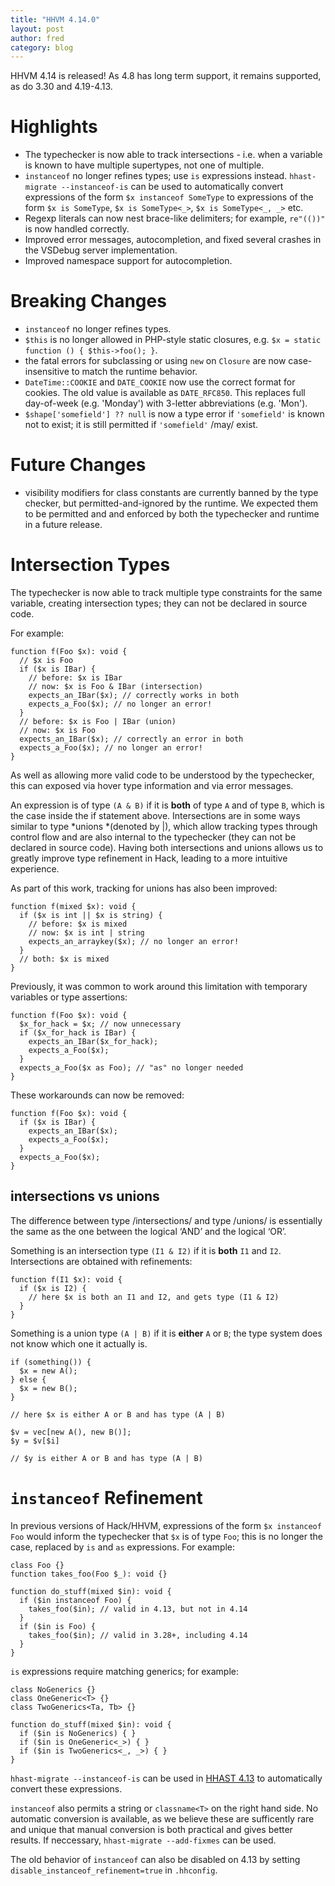 ```yaml
---
title: "HHVM 4.14.0"
layout: post
author: fred
category: blog
---
```


HHVM 4.14 is released! As 4.8 has long term support, it remains supported, as do
3.30 and 4.19-4.13.

# Highlights

- The typechecker is now able to track intersections - i.e. when a variable is
  known to have multiple supertypes, not one of multiple.
- `instanceof` no longer refines types; use `is` expressions instead.
  `hhast-migrate --instanceof-is` can be used to automatically convert
  expressions of the form `$x instanceof SomeType` to expressions of the form
  `$x is SomeType`, `$x is SomeType<_>`, `$x is SomeType<_, _>` etc.
- Regexp literals can now nest brace-like delimiters; for example, `re"(())"`
  is now handled correctly.
- Improved error messages, autocompletion, and fixed several crashes in the
  VSDebug server implementation.
- Improved namespace support for autocompletion.

# Breaking Changes

- `instanceof` no longer refines types.
- `$this` is no longer allowed in PHP-style static closures, e.g.
   `$x = static function () { $this->foo(); }`.
- the fatal errors for subclassing or using `new` on `Closure` are now
  case-insensitive to match the runtime behavior.
- `DateTime::COOKIE` and `DATE_COOKIE` now use the correct format for cookies.
  The old value is available as `DATE_RFC850`. This replaces full day-of-week
  (e.g. 'Monday') with 3-letter abbreviations (e.g. 'Mon').
- `$shape['somefield'] ?? null` is now a type error if `'somefield'` is known
  not to exist; it is still permitted if `'somefield'` /may/ exist.

# Future Changes

- visibility modifiers for class constants are currently banned by the type
  checker, but permitted-and-ignored by the runtime. We expected them to be
  permitted and and enforced by both the typechecker and runtime in a future
  release.

# Intersection Types

The typechecker is now able to track multiple type constraints for the same
variable, creating intersection types; they can not be
declared in source code.

For example:

```
function f(Foo $x): void {
  // $x is Foo
  if ($x is IBar) {
    // before: $x is IBar
    // now: $x is Foo & IBar (intersection)
    expects_an_IBar($x); // correctly works in both
    expects_a_Foo($x); // no longer an error!
  }
  // before: $x is Foo | IBar (union)
  // now: $x is Foo
  expects_an_IBar($x); // correctly an error in both
  expects_a_Foo($x); // no longer an error!
}
```

As well as allowing more valid code to be understood by the typechecker, this
can exposed via hover type information and via error messages.

An expression is of type `(A & B)` if it is **both** of type `A` and of type
`B`, which is the case inside the if statement above. Intersections are in some
ways similar to type *unions *(denoted by |), which allow tracking types through
control flow and are also internal to the typechecker (they can not be declared
in source code). Having both intersections and unions allows us to greatly
improve type refinement in Hack, leading to a more intuitive experience.

As part of this work, tracking for unions has also been improved:

```
function f(mixed $x): void {
  if ($x is int || $x is string) {
    // before: $x is mixed
    // now: $x is int | string
    expects_an_arraykey($x); // no longer an error!
  }
  // both: $x is mixed
}
```

Previously, it was common to work around this limitation with temporary
variables or type assertions:

```
function f(Foo $x): void {
  $x_for_hack = $x; // now unnecessary
  if ($x_for_hack is IBar) {
    expects_an_IBar($x_for_hack);
    expects_a_Foo($x);
  }
  expects_a_Foo($x as Foo); // "as" no longer needed
}
```

These workarounds can now be removed:

```
function f(Foo $x): void {
  if ($x is IBar) {
    expects_an_IBar($x);
    expects_a_Foo($x);
  }
  expects_a_Foo($x);
}
```

## intersections vs unions

The difference between type /intersections/ and type /unions/ is essentially the
same as the one between the logical ‘AND’ and the logical ‘OR’.

Something is an intersection type `(I1 & I2)` if it is **both** `I1` and `I2`.
Intersections are obtained with refinements:

```
function f(I1 $x): void {
  if ($x is I2) {
    // here $x is both an I1 and I2, and gets type (I1 & I2)
  }
}
```

Something is a union type `(A | B)` if it is **either** `A` or `B`; the
type system does not know which one it actually is.

```
if (something()) {
  $x = new A();
} else {
  $x = new B();
}

// here $x is either A or B and has type (A | B)

$v = vec[new A(), new B()];
$y = $v[$i]

// $y is either A or B and has type (A | B)
```

# `instanceof` Refinement

In previous versions of Hack/HHVM, expressions of the form `$x instanceof Foo`
would inform the typechecker that `$x` is of type `Foo`; this is no longer the
case, replaced by `is` and `as` expressions. For example:

```
class Foo {}
function takes_foo(Foo $_): void {}

function do_stuff(mixed $in): void {
  if ($in instanceof Foo) {
    takes_foo($in); // valid in 4.13, but not in 4.14
  }
  if ($in is Foo) {
    takes_foo($in); // valid in 3.28+, including 4.14
  }
}
```

`is` expressions require matching generics; for example:

```
class NoGenerics {}
class OneGeneric<T> {}
class TwoGenerics<Ta, Tb> {}

function do_stuff(mixed $in): void {
  if ($in is NoGenerics) { }
  if ($in is OneGeneric<_>) { }
  if ($in is TwoGenerics<_, _>) { }
}
```

`hhast-migrate --instanceof-is` can be used in
[HHAST 4.13](https://github.com/hhvm/hhast/releases/tag/v4.13.0) to
automatically convert these expressions.

`instanceof` also permits a string or `classname<T>` on the right hand side.
No automatic conversion is available, as we believe these are sufficently rare
and unique that manual conversion is both practical and gives better results. If
neccessary, `hhast-migrate --add-fixmes` can be used.

The old behavior of `instanceof` can also be disabled on 4.13 by setting
`disable_instanceof_refinement=true` in `.hhconfig`.

